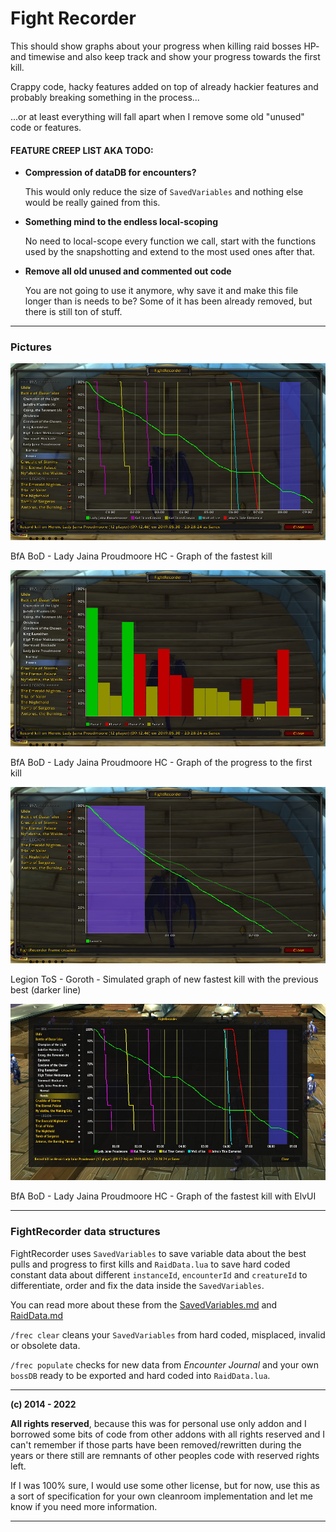 # Fight Recorder

This should show graphs about your progress when killing raid bosses HP- and timewise and also keep track and show your progress towards the first kill.

Crappy code, hacky features added on top of already hackier features and probably breaking something in the process...

...or at least everything will fall apart when I remove some old "unused" code or features.


#### FEATURE CREEP LIST AKA TODO:

- **Compression of dataDB for encounters?**

	This would only reduce the size of `SavedVariables` and nothing else would be really gained from this.

- **Something mind to the endless local-scoping**

	No need to local-scope every function we call, start with the functions used by the snapshotting and extend to the most used ones after that.

- **Remove all old unused and commented out code**

	You are not going to use it anymore, why save it and make this file longer than is needs to be? Some of it has been already removed, but there is still ton of stuff.

---


### Pictures

![BfA BoD - Lady Jaina Proudmoore HC - Graph of the fastest kill](/Pictures/BfA-BoD-LadyJainaProudmoore-DataGraph-HC.jpg?raw=true "BfA BoD - Lady Jaina Proudmoore HC - Graph of the fastest kill")

BfA BoD - Lady Jaina Proudmoore HC - Graph of the fastest kill

![BfA BoD - Lady Jaina Proudmoore HC - Graph of the progress to the first kill](/Pictures/BfA-BoD-LadyJainaProudmoore-ProgressGraph-HC.jpg?raw=true "BfA BoD - Lady Jaina Proudmoore HC - Graph of the progress to the first kill")

BfA BoD - Lady Jaina Proudmoore HC - Graph of the progress to the first kill

![Legion ToS - Goroth - Simulated graph of new fastest kill with the previous best (darker line)](/Pictures/Legion-ToS-Goroth-RecordSimulation-N&HC.jpg?raw=true "Legion ToS - Goroth - Simulated graph of new fastest kill with the previous best (darker line)")

Legion ToS - Goroth - Simulated graph of new fastest kill with the previous best (darker line)

![BfA BoD - Lady Jaina Proudmoore HC - Graph of the fastest kill with ElvUI](/Pictures/BfA-BoD-LadyJainaProudmoore-DataGraph-HC-ElvUI.jpg?raw=true "BfA BoD - Lady Jaina Proudmoore HC - Graph of the fastest kill with ElvUI")

BfA BoD - Lady Jaina Proudmoore HC - Graph of the fastest kill with ElvUI

---


### FightRecorder data structures

FightRecorder uses `SavedVariables` to save variable data about the best pulls and progress to first kills and `RaidData.lua` to save hard coded constant data about different `instanceId`, `encounterId` and `creatureId` to differentiate, order and fix the data inside the `SavedVariables`.

You can read more about these from the [SavedVariables.md](/SavedVariables.md) and [RaidData.md](/RaidData.md)

`/frec clear` cleans your `SavedVariables` from hard coded, misplaced, invalid or obsolete data.

`/frec populate` checks for new data from _Encounter Journal_ and your own `bossDB` ready to be exported and hard coded into `RaidData.lua`.

---


**(c) 2014 - 2022**

**All rights reserved**, because this was for personal use only addon and I borrowed some bits of code from other addons with all rights reserved and I can't remember if those parts have been removed/rewritten during the years or there still are remnants of other peoples code with reserved rights left.

If I was 100% sure, I would use some other license, but for now, use this as a sort of specification for your own cleanroom implementation and let me know if you need more information.

---